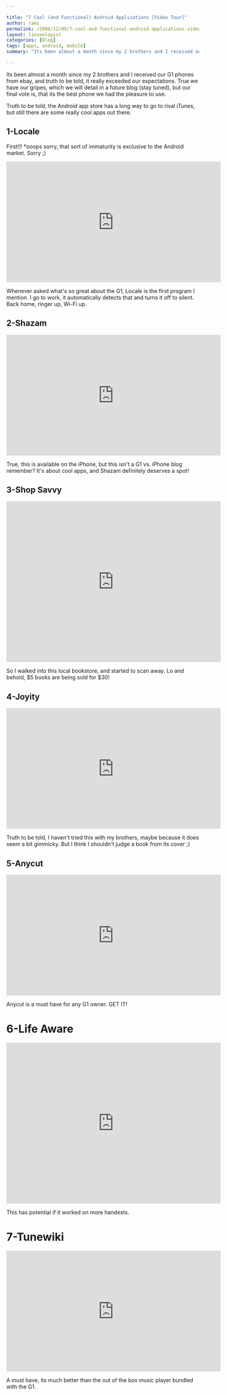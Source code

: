 ```yaml
---

title: "7 Cool (and Functional) Android Applications [Video Tour]"
author: rami
permalink: /2008/12/09/7-cool-and-functional-android-applications-video-tour/
layout: linuxologist 
categories: [Blog]
tags: [apps, android, mobile]
summary: "Its been almost a month since my 2 brothers and I received our G1 phones from ebay, and truth to be told, it really exceeded our expectations. True we have our gripes, which we will detail in a future blog (stay tuned), but our final vote is, that its the best phone we had the pleasure to use."

---
```


Its been almost a month since my 2 brothers and I received our G1 phones from ebay, and truth to be told, it really exceeded our expectations. True we have our gripes, which we will detail in a future blog (stay tuned), but our final vote is, that its the best phone we had the pleasure to use.

Truth to be told, the Android app store has a long way to go to rival iTunes, but still there are some really cool apps out there.

## 1-Locale
First!!!
*ooops sorry, that sort of immaturity is exclusive to the Android market. Sorry ;)

<iframe width="560" height="315" src="https://www.youtube-nocookie.com/embed/cyUc3inxwhU?rel=0&amp;showinfo=0" frameborder="0" allowfullscreen></iframe>

Whenever asked what's so great about the G1, Locale is the first program I mention. I go to work, it automatically detects that and turns it off to silent. Back home, ringer up, Wi-Fi up.

## 2-Shazam

<iframe width="560" height="315" src="https://www.youtube-nocookie.com/embed/S2zNcdrqAvk?rel=0&amp;showinfo=0" frameborder="0" allowfullscreen></iframe>

True, this is available on the iPhone, but this isn't a G1 vs. iPhone blog remember? It's about cool apps, and Shazam definitely deserves a spot!

## 3-Shop Savvy

<iframe width="560" height="420" src="https://www.youtube-nocookie.com/embed/8jmWSbqa6Lk?rel=0&amp;showinfo=0" frameborder="0" allowfullscreen></iframe>

So I walked into this local bookstore, and started to scan away. Lo and behold, $5 books are being sold for $30!

## 4-Joyity

<iframe width="560" height="315" src="https://www.youtube-nocookie.com/embed/yqpTM8eBl5Y?rel=0&amp;showinfo=0" frameborder="0" allowfullscreen></iframe>

Truth to be told, I haven't tried this with my brothers, maybe because it does seem a bit gimmicky. But I think I shouldn't judge a book from its cover ;)

## 5-Anycut

<iframe width="560" height="315" src="https://www.youtube-nocookie.com/embed/PVikksgmDNo?rel=0&amp;showinfo=0" frameborder="0" allowfullscreen></iframe>

Anycut is a must have for any G1 owner. GET IT!

# 6-Life Aware

<iframe width="560" height="420" src="https://www.youtube-nocookie.com/embed/Muu3vhHqJuk?rel=0&amp;showinfo=0" frameborder="0" allowfullscreen></iframe>

This has potential if it worked on more handests.

# 7-Tunewiki

<iframe width="560" height="315" src="https://www.youtube-nocookie.com/embed/QoJ0Kn7UmZ4?rel=0&amp;showinfo=0" frameborder="0" allowfullscreen></iframe>

A must have, its much better than the out of the box music player bundled with the G1\.
